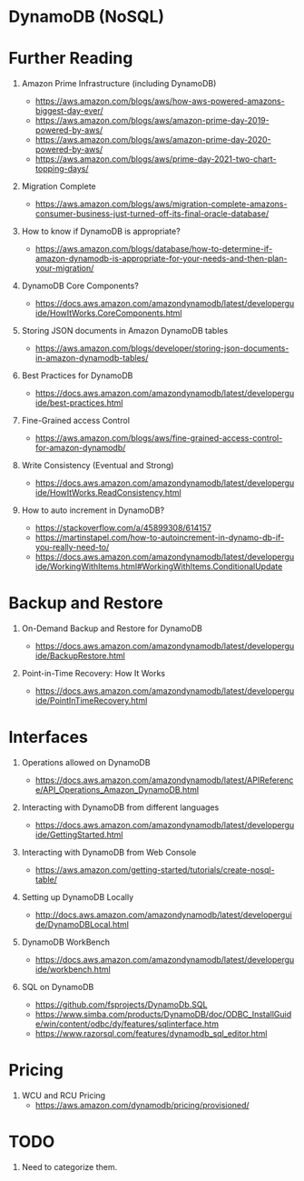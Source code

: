 # DynamoDB (NoSQL)

# Further Reading

1. Amazon Prime Infrastructure (including DynamoDB)
    - https://aws.amazon.com/blogs/aws/how-aws-powered-amazons-biggest-day-ever/
    - https://aws.amazon.com/blogs/aws/amazon-prime-day-2019-powered-by-aws/
    - https://aws.amazon.com/blogs/aws/amazon-prime-day-2020-powered-by-aws/
    - https://aws.amazon.com/blogs/aws/prime-day-2021-two-chart-topping-days/

1. Migration Complete
    - https://aws.amazon.com/blogs/aws/migration-complete-amazons-consumer-business-just-turned-off-its-final-oracle-database/

1. How to know if DynamoDB is appropriate?
    - https://aws.amazon.com/blogs/database/how-to-determine-if-amazon-dynamodb-is-appropriate-for-your-needs-and-then-plan-your-migration/

1. DynamoDB Core Components?
    - https://docs.aws.amazon.com/amazondynamodb/latest/developerguide/HowItWorks.CoreComponents.html

1. Storing JSON documents in Amazon DynamoDB tables
    - https://aws.amazon.com/blogs/developer/storing-json-documents-in-amazon-dynamodb-tables/

1. Best Practices for DynamoDB
    - https://docs.aws.amazon.com/amazondynamodb/latest/developerguide/best-practices.html

1. Fine-Grained access Control
    - https://aws.amazon.com/blogs/aws/fine-grained-access-control-for-amazon-dynamodb/

1. Write Consistency (Eventual and Strong)
    - https://docs.aws.amazon.com/amazondynamodb/latest/developerguide/HowItWorks.ReadConsistency.html

1. How to auto increment in DynamoDB?
    - https://stackoverflow.com/a/45899308/614157
    - https://martinstapel.com/how-to-autoincrement-in-dynamo-db-if-you-really-need-to/
    - https://docs.aws.amazon.com/amazondynamodb/latest/developerguide/WorkingWithItems.html#WorkingWithItems.ConditionalUpdate

# Backup and Restore

1. On-Demand Backup and Restore for DynamoDB
    - https://docs.aws.amazon.com/amazondynamodb/latest/developerguide/BackupRestore.html

1. Point-in-Time Recovery: How It Works
    - https://docs.aws.amazon.com/amazondynamodb/latest/developerguide/PointInTimeRecovery.html

# Interfaces

1. Operations allowed on DynamoDB
    - https://docs.aws.amazon.com/amazondynamodb/latest/APIReference/API_Operations_Amazon_DynamoDB.html

1. Interacting with DynamoDB from different languages
    - https://docs.aws.amazon.com/amazondynamodb/latest/developerguide/GettingStarted.html

1. Interacting with DynamoDB from Web Console
    - https://aws.amazon.com/getting-started/tutorials/create-nosql-table/

1. Setting up DynamoDB Locally
    - http://docs.aws.amazon.com/amazondynamodb/latest/developerguide/DynamoDBLocal.html

1. DynamoDB WorkBench
    - https://docs.aws.amazon.com/amazondynamodb/latest/developerguide/workbench.html

1. SQL on DynamoDB
    - https://github.com/fsprojects/DynamoDb.SQL
    - https://www.simba.com/products/DynamoDB/doc/ODBC_InstallGuide/win/content/odbc/dy/features/sqlinterface.htm
    - https://www.razorsql.com/features/dynamodb_sql_editor.html

# Pricing

1. WCU and RCU Pricing
    - https://aws.amazon.com/dynamodb/pricing/provisioned/

# TODO

1. Need to categorize them.